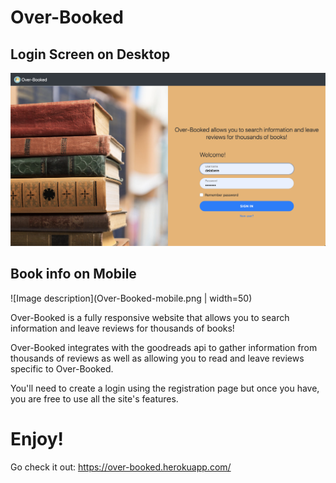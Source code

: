 # Over-Booked
## Login Screen on Desktop
![Image description](Over-Booked.png)

## Book info on Mobile
![Image description](Over-Booked-mobile.png | width=50)

Over-Booked is a fully responsive website that allows you to search information
and leave reviews for thousands of books!

Over-Booked integrates with the goodreads api to gather information from
thousands of reviews as well as allowing you to read and leave reviews
specific to Over-Booked.

You'll need to create a login using the registration page but once you have,
you are free to use all the site's features.

# Enjoy!
Go check it out:
https://over-booked.herokuapp.com/
